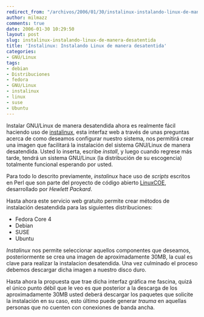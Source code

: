 ```yaml
---
redirect_from: "/archivos/2006/01/30/instalinux-instalando-linux-de-manera-desatentida/"
author: milmazz
comments: true
date: 2006-01-30 10:29:50
layout: post
slug: instalinux-instalando-linux-de-manera-desatentida
title: 'Instalinux: Instalando Linux de manera desatentida'
categories:
- GNU/Linux
tags:
- debian
- Distribuciones
- fedora
- GNU/Linux
- instalinux
- linux
- suse
- Ubuntu
---
```


Instalar GNU/Linux de manera desatendida ahora es realmente fácil haciendo uso de [instalinux](http://www.instalinux.com/), esta interfaz web a través de unas preguntas acerca de como deseamos configurar nuestro sistema, nos permitirá crear una imagen que facilitará la instalación del sistema GNU/Linux de manera desatendida. Usted lo inserta, escribe _install_, y luego cuando regrese más tarde, tendrá un sistema GNU/Linux (la distribución de su escogencia) totalmente funcional esperando por usted.

Para todo lo descrito previamente, _instalinux_ hace uso de _scripts_ escritos en Perl que son parte del proyecto de código abierto [LinuxCOE](http://linuxcoe.sourceforge.net/), desarrollado por _Hewlett Packard_.

Hasta ahora este servicio web gratuito permite crear métodos de instalación desatendida para las siguientes distribuciones:

  * Fedora Core 4
  * Debian
  * SUSE
  * Ubuntu

_Instalinux_ nos permite seleccionar aquellos componentes que deseamos, posteriormente se crea una imagen de aproximadamente 30MB, la cual es clave para realizar la instalacion desatendida. Una vez culminado el proceso debemos descargar dicha imagen a nuestro disco duro.

Hasta ahora la propuesta que trae dicha interfaz gráfica me fascina, quizá el único punto débil que le veo es que posterior a la descarga de los aproximadamente 30MB usted deberá descargar los paquetes que solicite la instalación en su caso, esto último puede generar _trauma_ en aquellas personas que no cuenten con conexiones de banda ancha.
